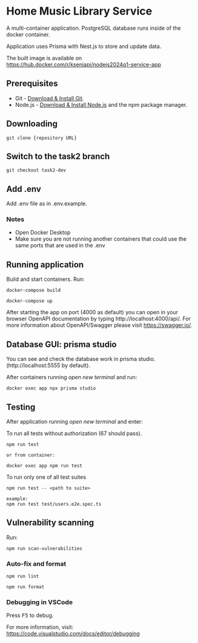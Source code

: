 # Home Music Library Service

A multi-container application. PostgreSQL database runs inside of the docker container.

Application uses Prisma with Nest.js to store and update data.

The built image is available on https://hub.docker.com/r/kseniapi/nodejs2024q1-service-app

## Prerequisites

- Git - [Download & Install Git](https://git-scm.com/downloads).
- Node.js - [Download & Install Node.js](https://nodejs.org/en/download/) and the npm package manager.

## Downloading

```
git clone {repository URL}
```

## Switch to the task2 branch

```
git checkout task2-dev
```

## Add .env

Add .env file as in .env.example.

### Notes

- Open Docker Desktop
- Make sure you are not running another containers that could use the same ports that are used in the .env

## Running application

Build and start containers. Run:

```
docker-compose build

docker-compose up
```

After starting the app on port (4000 as default) you can open
in your browser OpenAPI documentation by typing http://localhost:4000/api/.
For more information about OpenAPI/Swagger please visit https://swagger.io/.

## Database GUI: prisma studio

You can see and check the database work in prisma studio. (http://localhost:5555 by default).

After containers running _open new terminal_ and run:

```
docker exec app npx prisma studio

```

## Testing

After application running _open new terminal_ and enter:

To run all tests without authorization (67 should pass).

```
npm run test

or from container:

docker exec app npm run test
```

To run only one of all test suites

```
npm run test -- <path to suite>

example:
npm run test test/users.e2e.spec.ts
```

## Vulnerability scanning

Run:

```
npm run scan-vulnerabilities
```

### Auto-fix and format

```
npm run lint
```

```
npm run format
```

### Debugging in VSCode

Press <kbd>F5</kbd> to debug.

For more information, visit: https://code.visualstudio.com/docs/editor/debugging
